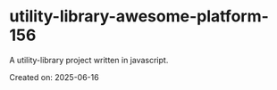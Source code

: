 # utility-library-awesome-platform-156

A utility-library project written in javascript.

Created on: 2025-06-16
